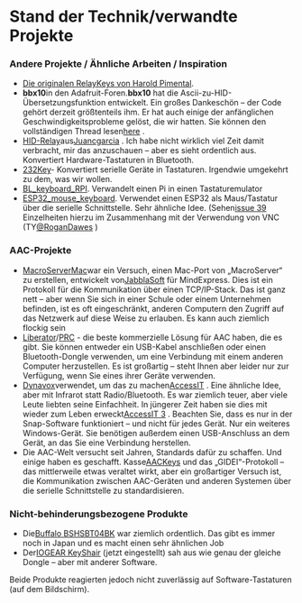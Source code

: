 # Stand der Technik/verwandte Projekte

### Andere Projekte / Ähnliche Arbeiten / Inspiration

* [Die originalen RelayKeys von Harold Pimental](https://haroldpimentel.wordpress.com/2016/09/08/bluetooth-keyboard-switch-with-arduino/).
* **bbx10**in den Adafruit-Foren.**bbx10** hat die Ascii-zu-HID-Übersetzungsfunktion entwickelt. Ein großes Dankeschön – der Code gehört derzeit größtenteils ihm. Er hat auch einige der anfänglichen Geschwindigkeitsprobleme gelöst, die wir hatten. Sie können den vollständigen Thread lesen[here](https://forums.adafruit.com/viewtopic.php?f=53\&t=145081\&start=15) .
* [HID-Relay](https://github.com/juancgarcia/HID-Relay)aus[Juancgarcia](https://github.com/juancgarcia) . Ich habe nicht wirklich viel Zeit damit verbracht, mir das anzuschauen – aber es sieht ordentlich aus. Konvertiert Hardware-Tastaturen in Bluetooth.
* [232Key](https://www.232key.com/index.html)- Konvertiert serielle Geräte in Tastaturen. Irgendwie umgekehrt zu dem, was wir wollen.
* [BL\_keyboard\_RPI](https://github.com/quangthanh010290/BL\_keyboard\_RPI). Verwandelt einen Pi in einen Tastaturemulator
* [ESP32\_mouse\_keyboard](https://github.com/RoganDawes/esp32\_mouse\_keyboard). Verwendet einen ESP32 als Maus/Tastatur über die serielle Schnittstelle. Sehr ähnliche Idee. (Sehen[issue 39](https://github.com/AceCentre/RelayKeys/issues/29) Einzelheiten hierzu im Zusammenhang mit der Verwendung von VNC (TY[@RoganDawes](https://github.com/RoganDawes) )

### AAC-Projekte

* [MacroServerMac](http://github.com/willwade/MacroServerMac)war ein Versuch, einen Mac-Port von „MacroServer“ zu erstellen, entwickelt von[JabblaSoft](http://jabblasoft.com) für MindExpress. Dies ist ein Protokoll für die Kommunikation über einen TCP/IP-Stack. Das ist ganz nett – aber wenn Sie sich in einer Schule oder einem Unternehmen befinden, ist es oft eingeschränkt, anderen Computern den Zugriff auf das Netzwerk auf diese Weise zu erlauben. Es kann auch ziemlich flockig sein
* [Liberator](http://liberator.co.uk)/[PRC](http://prentrom.com) - die beste kommerzielle Lösung für AAC haben, die es gibt. Sie können entweder ein USB-Kabel anschließen oder einen Bluetooth-Dongle verwenden, um eine Verbindung mit einem anderen Computer herzustellen. Es ist großartig – steht Ihnen aber leider nur zur Verfügung, wenn Sie eines ihrer Geräte verwenden.
* [Dynavox](http://tobiidynavox.com)verwendet, um das zu machen[AccessIT](http://www.spectronics.com.au/product/accessit) . Eine ähnliche Idee, aber mit Infrarot statt Radio/Bluetooth. Es war ziemlich teuer, aber viele Leute liebten seine Einfachheit. In jüngerer Zeit haben sie dies mit wieder zum Leben erweckt[AccessIT 3](https://www.tobiidynavox.com/products/accessit-3) . Beachten Sie, dass es nur in der Snap-Software funktioniert – und nicht für jedes Gerät. Nur ein weiteres Windows-Gerät. Sie benötigen außerdem einen USB-Anschluss an dem Gerät, an das Sie eine Verbindung herstellen.
* Die AAC-Welt versucht seit Jahren, Standards dafür zu schaffen. Und einige haben es geschafft. Kasse[AACKeys](https://aacinstitute.org/aac-keys/) und das „GIDEI“-Protokoll – das mittlerweile etwas veraltet wirkt, aber ein großartiger Versuch ist, die Kommunikation zwischen AAC-Geräten und anderen Systemen über die serielle Schnittstelle zu standardisieren.

### Nicht-behinderungsbezogene Produkte

* Die[Buffalo BSHSBT04BK](http://buffalo.jp/product/peripheral/wireless-adapter/bshsbt04bk/) war ziemlich ordentlich. Das gibt es immer noch in Japan und es macht einen sehr ähnlichen Job
* Der[IOGEAR KeyShair](https://www.iogear.com/product/GKMB02) (jetzt eingestellt) sah aus wie genau der gleiche Dongle – aber mit anderer Software.

Beide Produkte reagierten jedoch nicht zuverlässig auf Software-Tastaturen (auf dem Bildschirm).
